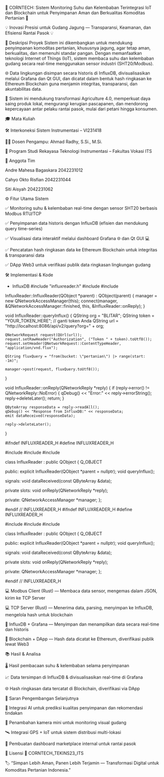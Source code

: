 🌾 CORNTECH: Sistem Monitoring Suhu dan Kelembaban Terintegrasi IoT dan Blockchain untuk Penyimpanan Aman dan Berkualitas Komoditas Pertanian 🌾

💡 Inovasi Presisi untuk Gudang Jagung — Transparansi, Keamanan, dan Efisiensi Rantai Pasok 💡


📘 Deskripsi Proyek
Sistem ini dikembangkan untuk mendukung penyimpanan komoditas pertanian, khususnya jagung, agar tetap aman, berkualitas, dan memenuhi standar pangan. Dengan memanfaatkan teknologi Internet of Things (IoT), sistem membaca suhu dan kelembaban gudang secara real-time menggunakan sensor industri (SHT20/Modbus).


🌐 Data lingkungan disimpan secara historis di InfluxDB, divisualisasikan melalui Grafana dan Qt GUI, dan dicatat dalam bentuk hash ringkasan ke Ethereum Blockchain guna menjamin integritas, transparansi, dan akuntabilitas data.

🚜 Sistem ini mendukung transformasi Agriculture 4.0, memperkuat daya saing produk lokal, mengurangi kerugian pascapanen, dan mendorong kepercayaan antar pelaku rantai pasok, mulai dari petani hingga konsumen.


🎓 Mata Kuliah

🛠 Interkoneksi Sistem Instrumentasi – VI231418

👨‍🏫 Dosen Pengampu: Ahmad Radhy, S.Si., M.Si.

🏫 Program Studi Rekayasa Teknologi Instrumentasi – Fakultas Vokasi ITS


👥 Anggota Tim

Andre Mahesa Bagaskara	2042231012

Cahyo Okto Risfian	2042231044

Siti Aisyah	2042231062


⚙️ Fitur Utama Sistem

✅ Monitoring suhu & kelembaban real-time dengan sensor SHT20 berbasis Modbus RTU/TCP

✅ Penyimpanan data historis dengan InfluxDB (efisien dan mendukung query time-series)

✅ Visualisasi data interaktif melalui dashboard Grafana 🌐 dan Qt GUI 💻

✅ Pencatatan hash ringkasan data ke Ethereum Blockchain untuk integritas & transparansi data

✅ DApp Web3 untuk verifikasi publik data ringkasan lingkungan gudang


🛠️ Implementasi & Kode

- InfluxDB
#include "influxreader.h"
#include <QNetworkRequest>
#include <QUrl>

InfluxReader::InfluxReader(QObject *parent)
    : QObject(parent)
{
    manager = new QNetworkAccessManager(this);
    connect(manager, &QNetworkAccessManager::finished, this, &InfluxReader::onReply);
}

void InfluxReader::queryInflux()
{
    QString org = "BLITAR";
    QString token = "YOUR_TOKEN_HERE"; // ganti token Anda
    QString url = "http://localhost:8086/api/v2/query?org=" + org;

    QNetworkRequest request(QUrl(url));
    request.setRawHeader("Authorization", ("Token " + token).toUtf8());
    request.setHeader(QNetworkRequest::ContentTypeHeader, "application/vnd.flux");

    QString fluxQuery = "from(bucket: \"pertanian\") |> range(start: -1m)";

    manager->post(request, fluxQuery.toUtf8());
}

void InfluxReader::onReply(QNetworkReply *reply)
{
    if (reply->error() != QNetworkReply::NoError) {
        qDebug() << "Error:" << reply->errorString();
        reply->deleteLater();
        return;
    }

    QByteArray responseData = reply->readAll();
    qDebug() << "Response from InfluxDB:" << responseData;
    emit dataReceived(responseData);

    reply->deleteLater();
}


#ifndef INFLUXREADER_H
#define INFLUXREADER_H

#include <QObject>
#include <QNetworkAccessManager>
#include <QNetworkReply>

class InfluxReader : public QObject
{
    Q_OBJECT

public:
    explicit InfluxReader(QObject *parent = nullptr);
    void queryInflux();

signals:
    void dataReceived(const QByteArray &data);

private slots:
    void onReply(QNetworkReply *reply);

private:
    QNetworkAccessManager *manager;
};

#endif // INFLUXREADER_H
#ifndef INFLUXREADER_H
#define INFLUXREADER_H

#include <QObject>
#include <QNetworkAccessManager>
#include <QNetworkReply>

class InfluxReader : public QObject
{
    Q_OBJECT

public:
    explicit InfluxReader(QObject *parent = nullptr);
    void queryInflux();

signals:
    void dataReceived(const QByteArray &data);

private slots:
    void onReply(QNetworkReply *reply);

private:
    QNetworkAccessManager *manager;
};

#endif // INFLUXREADER_H


💻 Modbus Client (Rust) — Membaca data sensor, mengemas dalam JSON, kirim ke TCP Server

💻 TCP Server (Rust) — Menerima data, parsing, menyimpan ke InfluxDB, mengelola hash untuk blockchain

💾 InfluxDB + Grafana — Menyimpan dan menampilkan data secara real-time dan historis

🔗 Blockchain + DApp — Hash data dicatat ke Ethereum, diverifikasi publik lewat Web3


📚 Hasil & Analisa

🌡️ Hasil pembacaan suhu & kelembaban selama penyimpanan

📈 Data tersimpan di InfluxDB & divisualisasikan real-time di Grafana

🌐 Hash ringkasan data tercatat di Blockchain, diverifikasi via DApp

🚀 Saran Pengembangan Selanjutnya

🤖 Integrasi AI untuk prediksi kualitas penyimpanan dan rekomendasi tindakan

🎥 Penambahan kamera mini untuk monitoring visual gudang

🛰️ Integrasi GPS + IoT untuk sistem distribusi multi-lokasi

🛒 Pembuatan dashboard marketplace internal untuk rantai pasok


🌟 Lisensi
📌 CORNTECH_TEKINS23_ITS


🏷️ “Simpan Lebih Aman, Panen Lebih Terjamin — Transformasi Digital untuk Komoditas Pertanian Indonesia.”

